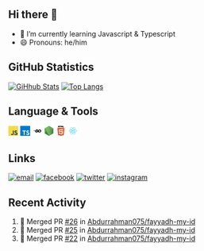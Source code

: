 ## Hi there 👋

- 🌱 I’m currently learning Javascript & Typescript
- 😄 Pronouns: he/him

## GitHub Statistics
[![GiHhub Stats](https://github-readme-stats.vercel.app/api?username=Abdurrahman075&show_icons=true&theme=dark)](https://github.com/Abdurrahman075)
[![Top Langs](https://github-readme-stats.vercel.app/api/top-langs/?username=Abdurrahman075&layout=compact&theme=dark)](https://github.com/Abdurrahman075)

## Language & Tools
<img src="https://raw.githubusercontent.com/github/explore/80688e429a7d4ef2fca1e82350fe8e3517d3494d/topics/javascript/javascript.png" width=20> <img src="https://raw.githubusercontent.com/github/explore/80688e429a7d4ef2fca1e82350fe8e3517d3494d/topics/typescript/typescript.png" width=20> <img height="20" src="https://raw.githubusercontent.com/github/explore/80688e429a7d4ef2fca1e82350fe8e3517d3494d/topics/go/go.png" />
<img height="20" src="https://raw.githubusercontent.com/github/explore/80688e429a7d4ef2fca1e82350fe8e3517d3494d/topics/nodejs/nodejs.png"/>
<img height="20" src="https://raw.githubusercontent.com/github/explore/80688e429a7d4ef2fca1e82350fe8e3517d3494d/topics/html/html.png" />
<img height="20" src="https://raw.githubusercontent.com/github/explore/80688e429a7d4ef2fca1e82350fe8e3517d3494d/topics/react/react.png" />

## Links

<a href="mailto:fayyadh.abdurrahman007@gmail.com"><img height="20" src="https://cdn.jsdelivr.net/npm/simple-icons@v3/icons/gmail.svg" alt="email"/></a>
<a href="https://www.facebook.com/"><img height="20" src="https://cdn.jsdelivr.net/npm/simple-icons@v3/icons/facebook.svg" alt="facebook"/></a>
<a href="https://twitter.com/fayyadh_75"><img height="20" src="https://cdn.jsdelivr.net/npm/simple-icons@v3/icons/twitter.svg" alt="twitter"/></a>
<a href="https://www.instagram.com/fayyadh_75"><img height="20" src="https://cdn.jsdelivr.net/npm/simple-icons@v3/icons/instagram.svg" alt="instagram"/></a>

## Recent Activity

<!--START_SECTION:activity-->
1. 🎉 Merged PR [#26](https://github.com/Abdurrahman075/fayyadh-my-id/pull/26) in [Abdurrahman075/fayyadh-my-id](https://github.com/Abdurrahman075/fayyadh-my-id)
2. 🎉 Merged PR [#25](https://github.com/Abdurrahman075/fayyadh-my-id/pull/25) in [Abdurrahman075/fayyadh-my-id](https://github.com/Abdurrahman075/fayyadh-my-id)
3. 🎉 Merged PR [#22](https://github.com/Abdurrahman075/fayyadh-my-id/pull/22) in [Abdurrahman075/fayyadh-my-id](https://github.com/Abdurrahman075/fayyadh-my-id)
<!--END_SECTION:activity-->
